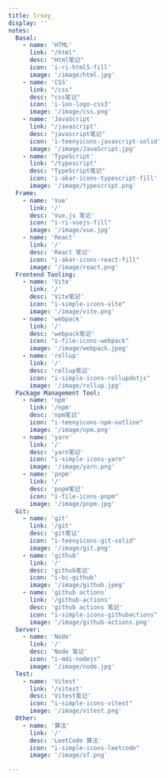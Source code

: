 ```yaml
---
title: lrsoy_
display: ''
notes: 
  Basal: 
    - name: 'HTML'
      link: "/html"
      desc: "Html笔记"
      icon: 'i-ri-html5-fill'
      image: '/image/html.jpg'
    - name: 'CSS'
      link: "/css"
      desc: "css笔记"
      icon: 'i-ion-logo-css3'
      image: '/image/css.png'
    - name: 'JavaScript'
      link: "/javascript"
      desc: "javascript笔记"
      icon: 'i-teenyicons-javascript-solid'
      image: '/image/JavaScript.jpg'
    - name: 'TypeScript'
      link: "/typescript"
      desc: "TypeScript笔记"
      icon: 'i-akar-icons-typescript-fill'
      image: '/image/typescript.png'
  Frame:
    - name: 'Vue'
      link: '/'
      desc: 'Vue.js 笔记'
      icon: "i-ri-vuejs-fill"
      image: '/image/vue.jpg'
    - name: 'React'
      link: '/'
      desc: 'React 笔记'
      icon: "i-akar-icons-react-fill"
      image: '/image/react.png'
  Frontend Tooling:
    - name: 'Vite'
      link: '/'
      desc: 'Vite笔记'
      icon: "i-simple-icons-vite"
      image: '/image/vite.png'
    - name: 'webpack'
      link: '/'
      desc: 'webpack笔记'
      icon: "i-file-icons-webpack"
      image: '/image/webpack.jpeg'
    - name: 'rollup'
      link: '/'
      desc: 'rollup笔记'
      icon: "i-simple-icons-rollupdotjs"
      image: '/image/rollup.jpg'
  Package Management Tool:
    - name: 'npm'
      link: '/npm'
      desc: 'npm笔记'
      icon: "i-teenyicons-npm-outline"
      image: '/image/npm.png'
    - name: 'yarn'
      link: '/'
      desc: 'yarn笔记'
      icon: "i-simple-icons-yarn"
      image: '/image/yarn.png'
    - name: 'pnpm'
      link: '/'
      desc: 'pnpm笔记'
      icon: "i-file-icons-pnpm"
      image: '/image/pnpm.jpg'
  Git: 
    - name: 'git'
      link: '/git'
      desc: 'git笔记'
      icon: "i-teenyicons-git-solid"
      image: '/image/git.png'
    - name: 'github'
      link: '/'
      desc: 'github笔记'
      icon: "i-bi-github"
      image: '/image/github.jpeg'
    - name: 'github actions'
      link: '/github-actions'
      desc: 'github actions 笔记'
      icon: "i-simple-icons-githubactions"
      image: '/image/github-actions.png'
  Server: 
    - name: 'Node'
      link: '/'
      desc: 'Node 笔记'
      icon: "i-mdi-nodejs"
      image: '/image/node.jpg'
  Test: 
    - name: 'Vitest'
      link: '/vitest'
      desc: 'Vitest笔记'
      icon: "i-simple-icons-vitest"
      image: '/image/vitest.png'
  Other: 
    - name: '算法'
      link: '/'
      desc: 'LeetCode 算法'
      icon: "i-simple-icons-leetcode"
      image: '/image/sf.png'

---
```

<!-- @layout-full-width -->
<ListNotes :notes="frontmatter.notes"/>